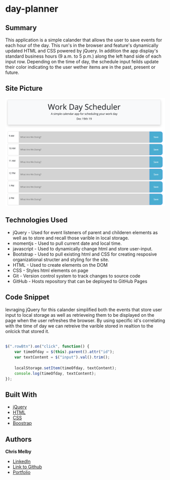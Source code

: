 # day-planner



## Summary 

This application is a simple calander that allows the user to save events for each hour of the day. This run's in the browser and feature's dynamically updated HTML and CSS powered by jQuery. In addition the app display's standard business hours (9 a.m. to 5 p.m.) along the left hand side of each input row. Depending on the time of day, the schedule input feilds update their color indicating to the user wether items are in the past, present or future.


## Site Picture 
![site](work-day.png)
  
 

## Technologies Used
- jQuery - Used for event listeners of parent and childeren elements as well as to store and recall those varible in local storage.
- momentjs - Used to pull current date and local time.
- javascript - Used to dynamically change html and store user-input.
- Bootstrap - Used to pull existing html and CSS for creating     resposive organizational structer and styling for the site.
- HTML - Used to create elements on the DOM
- CSS - Styles html elements on page
- Git - Version control system to track changes to source code
- GitHub - Hosts repository that can be deployed to GitHub Pages
 


## Code Snippet

levraging jQuery for this calander simplified both the events that store user input to local storage as well as retrieveing them to be displayed on the page when the user refreshes the browser. By using specific id's correlating with the time of day we can retreive the varible stored in realtion to the onlcick that stored it.

```js

$(".rowBtn").on("click", function() {
    var timeOfday = $(this).parent().attr("id");
    var textContent = $("input").val().trim();

    localStorage.setItem(timeOfday, textContent);
    console.log(timeOfday, textContent);
});

```


## Built With

* [jQuery](https://api.jquery.com/)
* [HTML](https://developer.mozilla.org/en-US/docs/Web/HTML)
* [CSS](https://developer.mozilla.org/en-US/docs/Web/CSS)
* [Boostrap](https://getbootstrap.com/)

## Authors

**Chris Melby**
- [LinkedIn](https://www.linkedin.com/in/chris-melby-71106b126/)
- [Link to Github](https://github.com/cmelby)
- [Portfolio](https://cmelby.github.io/portfolio/)



